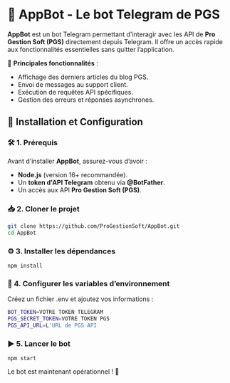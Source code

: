 # 🤖 AppBot - Le bot Telegram de PGS  

**AppBot** est un bot Telegram permettant d'interagir avec les API de **Pro Gestion Soft (PGS)** directement depuis Telegram. Il offre un accès rapide aux fonctionnalités essentielles sans quitter l’application.  

🚀 **Principales fonctionnalités** :  
-  Affichage des derniers articles du blog PGS.  
- Envoi de messages au support client.  
- Exécution de requêtes API spécifiques.  
- Gestion des erreurs et réponses asynchrones.  

## 🔧 Installation et Configuration  

### 🛠️ 1. Prérequis  
Avant d'installer **AppBot**, assurez-vous d’avoir :  
- **Node.js** (version 16+ recommandée).  
- Un **token d'API Telegram** obtenu via **@BotFather**.  
- Un accès aux API **Pro Gestion Soft (PGS)**. 

### 📥 2. Cloner le projet  
```bash
git clone https://github.com/ProGestionSoft/AppBot.git
cd AppBot
```

### ⚙️ 3. Installer les dépendances

`npm install`

### 🔑 4. Configurer les variables d’environnement

Créez un fichier .env et ajoutez vos informations :

```bash
BOT_TOKEN=VOTRE TOKEN TELEGRAM
PGS_SECRET_TOKEN=VOTRE TOKEN PGS
PGS_API_URL=L'URL de PGS API
```

### ▶️ 5. Lancer le bot

`npm start`

Le bot est maintenant opérationnel ! 🚀